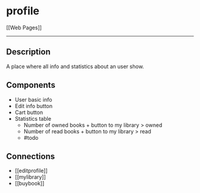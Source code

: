 # profile

[[Web Pages]]

---

## Description

A place where all info and statistics about an user show.

## Components

* User basic info
* Edit info button
* Cart button
* Statistics table
    * Number of owned books + button to my library > owned
    * Number of read books + button to my library > read
    * #todo

## Connections

* [[editprofile]]
* [[mylibrary]]
* [[buybook]]